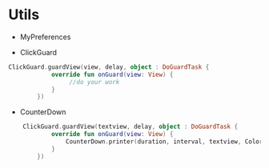 # Utils 

* MyPreferences    

* ClickGuard   

```kotlin
ClickGuard.guardView(view, delay, object : DoGuardTask {
            override fun onGuard(view: View) {
                 //do your work
            }
        })
```

* CounterDown  

```kotlin
    ClickGuard.guardView(textview, delay, object : DoGuardTask {
            override fun onGuard(view: View) {
                CounterDown.printer(duration, interval, textview, Color.Disable, Color.Enable, "Retry Text",isFarsiDigit:Boolean)
            }
        })
```
